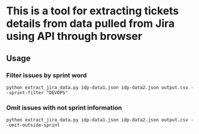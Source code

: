 # This is a tool for extracting tickets details from data pulled from Jira using API through browser

## Usage

### Filter issues by sprint word

```commandline
python extract_jira_data.py idp-data1.json idp-data2.json output.csv --sprint-filter "DEVOPS"
```
### Omit issues with not sprint information

```commandline
python extract_jira_data.py idp-data1.json idp-data2.json output.csv --omit-outside-sprint
```